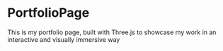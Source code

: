 # PortfolioPage
This is my portfolio page, built with Three.js to showcase my work in an interactive and visually immersive way
